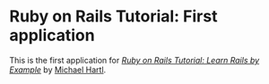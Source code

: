 # Ruby on Rails Tutorial: First application

This is the first application for [*Ruby on Rails Tutorial: Learn Rails by Example*](http:/railstutorial.org/) by [Michael Hartl](http://michaelhartl.com/).
